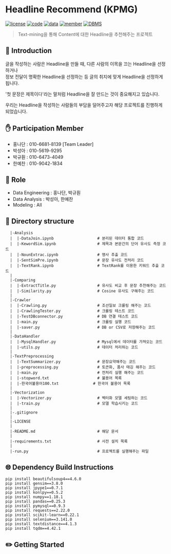 # Headline Recommend (KPMG)
[![license](https://img.shields.io/badge/License-AGPL-red)](https://github.com/NDjust/Generate-HeadLine/blob/master/LICENSE)
[![code](https://img.shields.io/badge/Code-Python3.7-blue)](https://docs.python.org/3/license.html)
[![data](https://img.shields.io/badge/Data-news-blueviolet)](https://news.chosun.com/ranking/list.html)
[![member](https://img.shields.io/badge/Project-Member-brightgreen)](https://github.com/NDjust/Generate-HeadLine/blob/Feature_README/README.md#participation-member)
[![DBMS](https://img.shields.io/badge/DBMS-MySQL-orange)](https://www.mysql.com/downloads/)
> Text-mining을 통해 Content에 대한 Headline을 추천해주는 프로젝트

## 📖 Introduction  
글을 작성하는 사람은 Headline을 만들 때, 다른 사람의 이목을 끄는 Headline을 선정하거나  
정보 전달이 명확한 Headline을 선정하는 등 글의 취지에 맞게 Headline을 선정하게 됩니다.  
  
'첫 문장은 제목이다'라는 말처럼 Headline을 잘 만드는 것이 중요해지고 있습니다.  
  
우리는 Headline을 작성하는 사람들의 부담을 덜어주고자 해당 프로젝트를 진행하게 되었습니다.  
  
## ✋ Participation Member
- 홍나단 : 010-6681-8139 [Team Leader]
- 박성아 : 010-5619-9295  
- 박규훤 : 010-6473-4049  
- 한예찬 : 010-9042-1834  

## 👬 Role
- Data Engineering : 홍나단, 박규훤  
- Data Analysis : 박성아, 한예찬  
- Modeling : All  

## 📂 Directory structure
``` 
  |-Analysis           
  |  |-DataJoin.ipynb                   # 분리된 데이터 통합 코드
  |  |-KewordSim.ipynb                  # 제목과 본문간의 단어 유사도 측정 코드
  |  |-NounExtrac.ipynb                 # 명사 추출 코드
  |  |-SentSimPre.ipynb                 # 문장 유사도 전처리 코드
  |  |-TextRank.ipynb                   # TextRank를 이용한 키워드 추출 코드
  |
  |-Comparing
  |  |-ExtractTitle.py                  # 유사도 비교 후 문장 추천해주는 코드
  |  |-Similarity.py                    # Cosine 유사도 구해주는 코드
  |
  |-Crawler 
  |  |-Crawling.py                      # 조선일보 크롤링 해주는 코드
  |  |-CrawlingTester.py                # 크롤링 테스트 코드                         
  |  |-TestDBconnector.py               # DB 연결 테스트 코드
  |  |-main.py                          # 크롤링 실행 코드
  |  |-saver.py                         # DB or CSV로 저장해주는 코드
  |
  |-DataHandler
  |  |-MysqlHandler.py                  # Mysql에서 데이터를 가져오는 코드
  |  |-utils.py                         # 데이터 처리하는 코드
  |
  |-TextPreprocessing 
  |  |-TextSummarizer.py                # 문장요약해주는 코드
  |  |-preprocessing.py                 # 토큰화, 품사 태깅 해주는 코드
  |  |-main.py                          # 전처리 실행 해주는 코드
  |  |-stopword.txt                     # 불용어 목록
  |  |-한국어불용어100.txt               # 한국어 불용어 목록
  |
  |-Vectorization
  |  |-Vectorizer.py                    # 벡터화 모델 세팅하는 코드
  |  |-train.py                         # 모델 학습시키는 코드
  |
  |-.gitignore                               
  |
  |-LICENSE                              
  |
  |-README.md                           # 해당 문서
  |
  |-requirements.txt                    # 사전 설치 목록
  |
  |-run.py                              # 프로젝트를 실행해주는 파일
```

## 🌐 Dependency Build Instructions
```
pip install beautifulsoup4==4.6.0
pip install gensim==3.8.0
pip install jpype1==0.7.1
pip install konlpy==0.5.2
pip install numpy==1.18.1
pip install pandas==0.25.3
pip install pymysql==0.9.3
pip install requests==2.22.0
pip install scikit-learn==0.22.1
pip install selenium==3.141.0
pip install textdistance==4.1.3
pip install tqdm==4.42.1
```
## ✏️ Getting Started





